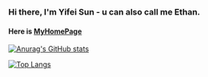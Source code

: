 ### Hi there, I'm Yifei Sun - u can also call me Ethan. 

#### Here is [MyHomePage](https://sunefei.github.io/)

[![Anurag's GitHub stats](https://github-readme-stats.vercel.app/api?username=sunefei&show_icons=true&count_private=true)](https://github.com/anuraghazra/github-readme-stats)

[![Top Langs](https://github-readme-stats.vercel.app/api/top-langs/?username=sunefei&layout=compact)](https://github.com/anuraghazra/github-readme-stats)
